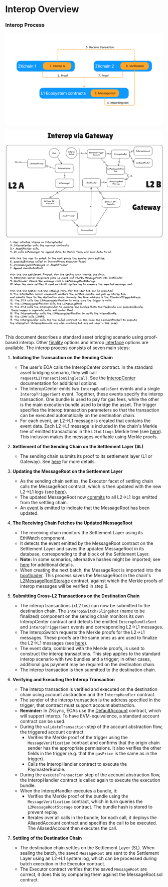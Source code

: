 # Interop Overview

### Interop Process

![Interop](./img/hyperbridging.png)

![Interop](./img/interop_contracts.png)

This document describes a standard asset bridging scenario using proof-based interop. Other [finality](./forms_of_finality.md) options and interop [interface](./interop_center/overview.md) options are available. The interop process consists of seven main steps:

1. **Initiating the Transaction on the Sending Chain**

   - The user's EOA calls the InteropCenter contract. In the standard asset bridging scenario, they will call `requestL2TransactionSingleCall`. See the [InteropCenter](./interop_center/overview.md) documentation for additional options.
   - The InteropCenter emits two `InteropBundleSent` events and a single `InteropTriggerSent` event. Together, these events specify the interop transaction. One bundle is used to pay for gas fees, while the other is the main execution bundle used to bridge the asset. The trigger specifies the interop transaction parameters so that the transaction can be executed automatically on the destination chain.
   - For each event, an L2→L1 message is created that contains the event data. Each L2→L1 message is included in the chain's Merkle tree of emitted transactions in the `L2toL1Logs` Merkle tree (see [here](../settlement_contracts/priority_queue/l1_l2_communication/l2_to_l1.md)). This inclusion makes the messages verifiable using Merkle proofs.

2. **Settlement of the Sending Chain on the Settlement Layer (SL)**
   - The sending chain submits its proof to its settlement layer (L1 or Gateway). See [here](../settlement_contracts/zkchain_basics.md) for more details.

3. **Updating the MessageRoot on the Settlement Layer**
   - As the sending chain settles, the Executor facet of settling chain calls the MessageRoot contract, which is then updated with the new L2→L1 logs (see [here](./message_root.md#appending-new-batch-root-leaves)).
   - The updated MessageRoot now [commits](https://en.wikipedia.org/wiki/Commitment_scheme) to all L2→L1 logs emitted from the settling chain.
   - An [event](https://github.com/matter-labs/era-contracts/blob/b43cf6b3b069c85aec3cd61d33dd3ae2c462c896/l1-contracts/contracts/bridgehub/MessageRoot.sol#L38) is emitted to indicate that the MessageRoot has been updated.

4. **The Receiving Chain Fetches the Updated MessageRoot**
   - The receiving chain monitors the Settlement Layer using its EthWatch component.
   - It detects the event emitted by the MessageRoot contract on the Settlement Layer and saves the updated MessageRoot in its database, corresponding to that block of the Settlement Layer.
   - **Note:** In some scenarios, alternative hashes might be imported; see [here](./forms_of_finality.md) for additional details.
   - When creating the next batch, the MessageRoot is imported into the [bootloader](https://github.com/matter-labs/era-contracts/blob/b43cf6b3b069c85aec3cd61d33dd3ae2c462c896/system-contracts/bootloader/bootloader.yul#L4129). This process saves the MessageRoot in the chain's [L2MessageRootStorage](https://github.com/matter-labs/era-contracts/blob/b43cf6b3b069c85aec3cd61d33dd3ae2c462c896/system-contracts/contracts/L2MessageRootStorage.sol) contract, against which the Merkle proofs of interop messages will be verified in step 6.

5. **Submitting Cross-L2 Transactions on the Destination Chain**
   - The interop transactions (xL2 txs) can now be submitted to the destination chain. The `InteropSwitch/Slingshot` (name to be finalized) component on the sending chain monitors its own InteropCenter contract and detects the emitted `InteropBundleSent` and `InteropTriggerSent` events and corresponding L2→L1 messages.
   - The InteropSwitch requests the Merkle proofs for the L2→L1 messages. These proofs are the same ones as are used to finalize the L2→L1 messages (see [here](../settlement_contracts/priority_queue/l1_l2_communication/l2_to_l1.md)).
   - The event data, combined with the Merkle proofs, is used to construct the interop transactions. This step applies to the standard interop scenario with two bundles and a trigger; in other cases, additional gas payment may be required on the destination chain.
   - The interop transaction is then submitted to the destination chain.

6. **Verifying and Executing the Interop Transaction**
   - The interop transaction is verified and executed on the destination chain using account abstraction and the `InteropHandler` contract.
   - The sender of the interop transaction is the address specified in the trigger; that contract must support account abstraction.
   - **Reminder:** In ZKsync, EOAs use the [DefaultAccount](https://github.com/matter-labs/era-contracts/blob/b43cf6b3b069c85aec3cd61d33dd3ae2c462c896/system-contracts/contracts/DefaultAccount.sol) contract, which will support interop. To have EVM-equivalence, a standard account contract can be used.
   - During the `validateTransaction` step of the account abstraction flow, the triggered account contract:
     - Verifies the Merkle proof of the trigger using the `MessageVerification` contract and confirms that the origin chain sender has the appropriate permissions. It also verifies the other fields in the trigger (e.g. that the `gasPrice` is the same as in the trigger).
     - Calls the InteropHandler contract to execute the PaymasterBundle.
   - During the `executeTransaction` step of the account abstraction flow, the InteropHandler contract is called again to execute the execution bundle.
   - When the InteropHandler executes a bundle, it:
     - Verifies the Merkle proof of the bundle using the `MessageVerification` contract, which in turn queries the `L2MessageRootStorage` contract. The bundle hash is stored to prevent replay.
     - Iterates over all calls in the bundle; for each call, it deploys the AliasedAccount contract and specifies the call to be executed. The AliasedAccount then executes the call.

7. **Settling of the Destination Chain**
   - The destination chain settles on the Settlement Layer (SL). When sealing the batch, the saved `MessageRoot` are sent to the Settlement Layer using an L2→L1 system log, which can be processed during batch execution in the Executor contract.
   - The Executor contract verifies that the saved `MessageRoot` are correct, it does this by comparing them against the MessageRoot.sol contract.
<!-- Interop (short for interoperability) is the ability of different systems to exchange and make use of information. 

In our case, interop refers specifically to seamless communication between ZKsync chains. That includes exchanging messages, and using the data gathered via exchanging the messages to enable more complex workflows.

This section provides up-to-date information about interop components (and components directly related to interop) that are either already part of mainnet or whose development is complete and awaiting a protocol upgrade for inclusion.

As a prerequisite to understanding the interop mechanism, the reader should familiarize themselves with the following documents:

- [Message Root](./message_root.md)
- [Forms of Finality](./forms_of_finality.md)

To date, we have completed the implementation of the foundational layer for all interop functionality: [cross-chain messages](./interop_messages.md).

Once you’ve reviewed the above, you can explore examples of interop applications [here](./examples/README.md).
